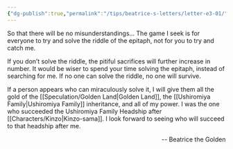 ```yaml
---
{"dg-publish":true,"permalink":"/tips/beatrice-s-letters/letter-e3-01/","created":"2025-02-27T17:44:12.018+01:00","updated":"2025-03-18T19:58:39.707+01:00"}
---
```


So that there will be no misunderstandings...
The game I seek is for everyone to try and solve the riddle of the epitaph, not for you to try and catch me.

If you don’t solve the riddle, the pitiful sacrifices will further increase in number. It would be wiser to spend your time solving the epitaph, instead of searching for me.
If no one can solve the riddle, no one will survive.

If a person appears who can miraculously solve it, I will give them all the gold of the [[Speculation/Golden Land\|Golden Land]], the [[Ushiromiya Family\|Ushiromiya Family]] inheritance, and all of my power.
I was the one who succeeded the Ushiromiya Family Headship after [[Characters/Kinzo\|Kinzo-sama]]. I look forward to seeing who will succeed to that headship after me.

<p align="right">-- Beatrice the Golden</p>